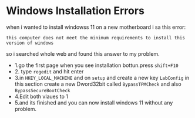 # Windows Installation Errors

when i wanted to install windowss 11 on a new motherboard i sa this error:

    this computer does not meet the minimum requirements to install this version of windows

so i searched whole web and found this answer to my problem.

<ul>
<li>1.go the first page when you see installation bottun.press <code>shift+F10</code></li>
<li>2. type <code>regedit</code> and hit enter</li>
<li>3.in <code>HKEY_LOCAL_MACHINE</code> and on <code>setup</code> and create a new key <code>LabConfig</code> in this section create a new Dword32bit called <code>BypassTPMCheck</code> and also <code>BypassSecureBootCheck</code></li>
<li>4.Edit both vlaues to 1</li>
<li>5.and its finished and you can now install windows 11 without any problem.</li>
</ul>